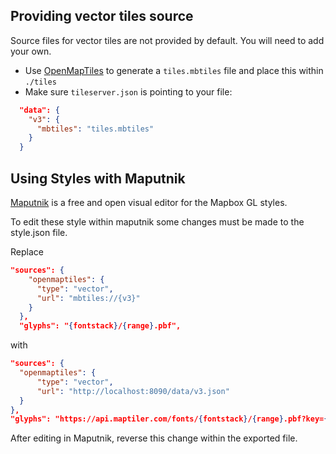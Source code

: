 
## Providing vector tiles source
Source files for vector tiles are not provided by default. You will need to add your own.
- Use [OpenMapTiles](https://github.com/openmaptiles/openmaptiles) to generate a `tiles.mbtiles` file and place this within `./tiles`
- Make sure `tileserver.json` is pointing to your file:
```json
  "data": {
    "v3": {
      "mbtiles": "tiles.mbtiles"
    }
  }
```

## Using Styles with Maputnik

[Maputnik](https://github.com/maputnik/editor) is a free and open visual editor for the Mapbox GL styles.

To edit these style within maputnik some changes must be made to the style.json file.

Replace
```json
"sources": {
    "openmaptiles": {
      "type": "vector",
      "url": "mbtiles://{v3}"
    }
  },
  "glyphs": "{fontstack}/{range}.pbf",
  ```

with
  ```json
"sources": {
    "openmaptiles": {
        "type": "vector",
        "url": "http://localhost:8090/data/v3.json"
    }
  },
  "glyphs": "https://api.maptiler.com/fonts/{fontstack}/{range}.pbf?key={key}",
  ```

After editing in Maputnik, reverse this change within the exported file.